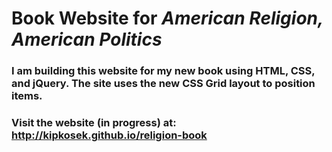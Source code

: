 # Book Website for *American Religion, American Politics*

### I am building this website for my new book using HTML, CSS, and jQuery. The site uses the new CSS Grid layout to position items.

### Visit the website (in progress) at: http://kipkosek.github.io/religion-book
